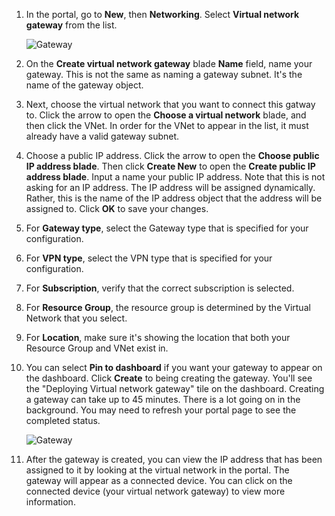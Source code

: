 1. In the portal, go to **New**, then **Networking**. Select **Virtual network gateway** from the list.

	![Gateway](./media/vpn-gateway-add-gw-rm-portal-include/creategw250.png)

2. On the **Create virtual network gateway** blade **Name** field, name your gateway. This is not the same as naming a gateway subnet. It's the name of the gateway object. 
3. Next, choose the virtual network that you want to connect this gatway to. Click the arrow to open the **Choose a virtual network** blade, and then click the VNet. In order for the VNet to appear in the list, it must already have a valid gateway subnet.
4. Choose a public IP address. Click the arrow to open the **Choose public IP address blade**. Then click **Create New** to open the **Create public IP address blade**. Input a name your public IP address. Note that this is not asking for an IP address. The IP address will be assigned dynamically. Rather, this is the name of the IP address object that the address will be assigned to. Click **OK** to save your changes.
5. For **Gateway type**, select the Gateway type that is specified for your configuration.
6. For **VPN type**, select the VPN type that is specified for your configuration.
7. For **Subscription**, verify that the correct subscription is selected.
8. For **Resource Group**, the resource group is determined by the Virtual Network that you select.
9. For **Location**, make sure it's showing the location that both your Resource Group and VNet exist in.
10. You can select **Pin to dashboard** if you want your gateway to appear on the dashboard. Click **Create** to being creating the gateway. You'll see the "Deploying Virtual network gateway" tile on the dashboard. Creating a gateway can take up to 45 minutes. There is a lot going on in the background. You may need to refresh your portal page to see the completed status.

	
	![Gateway](./media/vpn-gateway-add-gw-rm-portal-include/deployvnetgw150.png)

11. After the gateway is created, you can view the IP address that has been assigned to it by looking at the virtual network in the portal. The gateway will appear as a connected device. You can click on the connected device (your virtual network gateway) to view more information.



